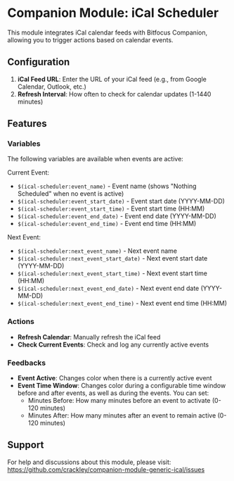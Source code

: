 # Companion Module: iCal Scheduler

This module integrates iCal calendar feeds with Bitfocus Companion, allowing you to trigger actions based on calendar events.

## Configuration

1. **iCal Feed URL**: Enter the URL of your iCal feed (e.g., from Google Calendar, Outlook, etc.)
2. **Refresh Interval**: How often to check for calendar updates (1-1440 minutes)

## Features

### Variables
The following variables are available when events are active:

Current Event:
- `$(ical-scheduler:event_name)` - Event name (shows "Nothing Scheduled" when no event is active)
- `$(ical-scheduler:event_start_date)` - Event start date (YYYY-MM-DD)
- `$(ical-scheduler:event_start_time)` - Event start time (HH:MM)
- `$(ical-scheduler:event_end_date)` - Event end date (YYYY-MM-DD)
- `$(ical-scheduler:event_end_time)` - Event end time (HH:MM)

Next Event:
- `$(ical-scheduler:next_event_name)` - Next event name
- `$(ical-scheduler:next_event_start_date)` - Next event start date (YYYY-MM-DD)
- `$(ical-scheduler:next_event_start_time)` - Next event start time (HH:MM)
- `$(ical-scheduler:next_event_end_date)` - Next event end date (YYYY-MM-DD)
- `$(ical-scheduler:next_event_end_time)` - Next event end time (HH:MM)

### Actions
- **Refresh Calendar**: Manually refresh the iCal feed
- **Check Current Events**: Check and log any currently active events

### Feedbacks
- **Event Active**: Changes color when there is a currently active event
- **Event Time Window**: Changes color during a configurable time window before and after events, as well as during the events. You can set:
  - Minutes Before: How many minutes before an event to activate (0-120 minutes)
  - Minutes After: How many minutes after an event to remain active (0-120 minutes)

## Support

For help and discussions about this module, please visit:
https://github.com/crackley/companion-module-generic-ical/issues
